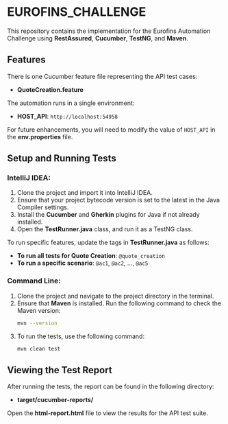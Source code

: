 # EUROFINS_CHALLENGE

This repository contains the implementation for the Eurofins Automation Challenge using **RestAssured**, **Cucumber**, **TestNG**, and **Maven**.

## Features
There is one Cucumber feature file representing the API test cases:
- **QuoteCreation.feature**

The automation runs in a single environment:
- **HOST_API**: `http://localhost:54958`

For future enhancements, you will need to modify the value of `HOST_API` in the **env.properties** file.

## Setup and Running Tests

### IntelliJ IDEA:

1. Clone the project and import it into IntelliJ IDEA.
2. Ensure that your project bytecode version is set to the latest in the Java Compiler settings.
3. Install the **Cucumber** and **Gherkin** plugins for Java if not already installed.
4. Open the **TestRunner.java** class, and run it as a TestNG class.

To run specific features, update the tags in **TestRunner.java** as follows:
- **To run all tests for Quote Creation**: `@quote_creation`
- **To run a specific scenario**: `@ac1`, `@ac2`, ..., `@ac5`

### Command Line:

1. Clone the project and navigate to the project directory in the terminal.
2. Ensure that **Maven** is installed. Run the following command to check the Maven version:
    ```bash
    mvn --version
    ```
3. To run the tests, use the following command:
    ```bash
    mvn clean test
    ```

## Viewing the Test Report

After running the tests, the report can be found in the following directory:
- **target/cucumber-reports/**

Open the **html-report.html** file to view the results for the API test suite.
